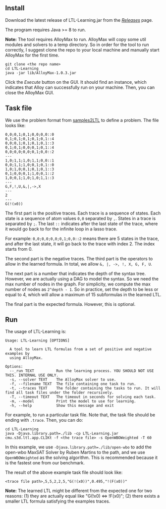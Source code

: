 ## Install
Download the latest release of LTL-Learning.jar from the *[Releases](https://github.com/SteveZhangBit/LTL-Learning/releases)* page.

The program requires Java >= 8 to run.

**Note:**
The tool requires AlloyMax to run. AlloyMax will copy some util modules and solvers to a temp directory. So in order for the tool to run correctly, I suggest clone the repo to your local machine and manually start AlloyMax for the first time.
```
git clone <the repo name>
cd LTL-Learning
java -jar lib/AlloyMax-1.0.3.jar
```
Click the *Execute* button on the GUI. It should find an instance, which indicates that Alloy can successfully run on your machine. Then, you can close the AlloyMax GUI.

## Task file
We use the problem format from [samples2LTL](https://github.com/ivan-gavran/samples2LTL) to define a problem. The file looks like:
```
0,0;0,1;0,1;0,0;0,0::0
0,1;0,1;0,1;0,1;0,1::4
0,0;0,1;0,1;0,1;0,1::3
0,1;0,1;0,0;0,1;0,1::4
0,0;0,0;0,0;0,1;0,0::2
---
1,0;1,1;1,0;1,1;0,0::1
0,0;1,1;1,0;0,1;0,1::0
1,0;1,0;0,1;0,1;0,1::3
0,1;0,0;0,1;1,0;0,1::2
1,0;0,1;1,0;1,0;1,1::3
---
G,F,!,U,&,|,->,X
---
2
---
G(!(x0))
```
The first part is the positive traces. Each trace is a sequence of states. Each state is a sequence of atom values `0,0` separated by `,`. States in a trace is separated by `;`. The last `::` indicates after the last state of the trace, where it would go back to for the infinite loop in a lasso trace.

For example: `0,0;0,0;0,0;0,1;0,0::2` means there are 5 states in the trace, and after the last state, it will go back to the trace with index 2. The index starts from 0.

The second part is the negative traces. The third part is the operators to allow in the learned formula. In total, we allow `&, |, ->, !, X, G, F, U`.

The next part is a number that indicates the depth of the syntax tree. However, we are actually using a DAG to model the syntax. So we need the max number of nodes in the graph. For simplicity, we compute the max number of nodes as `2^depth - 1`. So in practice, set the depth to be less or equal to 4, which will allow a maximum of 15 subformulas in the learned LTL.

The final part is the expected formula. However, this is optional.

## Run
The usage of LTL-Learning is:
```
Usage: LTL-Learning [OPTIONS]

  A tool to learn LTL formulas from a set of positive and negative examples by
  using AlloyMax.

Options:
  --_run TEXT          Run the learning process. YOU SHOULD NOT USE THIS. INTERNAL USE ONLY.
  -s, --solver TEXT    The AlloyMax solver to use.
  -f, --filename TEXT  The file containing one task to run.
  -t, --traces TEXT    The folder containing the tasks to run. It will find all task files under the folder recursively.
  -T, --timeout TEXT   The timeout in seconds for solving each task.
  -m, --model          Print the model to use for learning.
  -h, --help           Show this message and exit
```

For example, to run a particular task file. Note that, the task file should be ending with `.trace`. Then, you can do:
```
cd LTL-Learning
java -Djava.library.path=./lib -cp LTL-Learning.jar cmu.s3d.ltl.app.CLIKt -f <the trace file> -s OpenWBOWeighted -T 60
```
In this example, we use `-Djava.library.path=./lib/open-wbo` to add the open-wbo MaxSAT Solver by Ruben Martins to the path, and we use `OpenWBOWeighted` as the solving algorithm. This is recommended because it is the fastest one from our benchmark.

The result of the above example task file should look like:
```
<trace file path>,5,5,2,2,5,"G(!(x0))",0.495,"!(F(x0))"
```

**Note:** The learned LTL might be different from the expected one for two reasons: (1) they are actually equal like "G(!x0) <=> !F(x0)"; (2) there exists a smaller LTL formula satisfying the examples traces.
